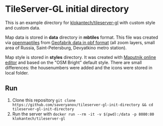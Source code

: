 # TileServer-GL initial directory #

This is an example directory for [klokantech/tileserver-gl](https://github.com/klokantech/tileserver-gl/) with custom style and custom data.

Map data is stored in **data** directory in **mbtiles** format. This file was created via [openmaptiles](https://github.com/openmaptiles/openmaptiles) from [Geofabrik data in pbf format](https://download.geofabrik.de/russia/northwestern-fed-district.html) (all zoom layers, small area of Russia, Saint-Petersburg, Devyatkino metro station).

Map style is stored in **styles** directory. It was created with [Maputnik online editor](http://editor.openmaptiles.org) and based on the "OSM Bright" default style. There are small differences: the housenumbers were added and the icons were stored in local folder.

## Run ##

1. Clone this repository ```git clone https://github.com/saveryanov/tileserver-gl-init-directory && cd tileserver-gl-init-directory```
2. Run the server with ```docker run --rm -it -v $(pwd):/data -p 8080:80 klokantech/tileserver-gl```